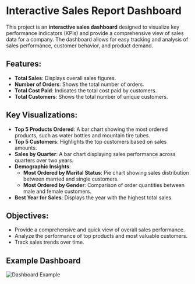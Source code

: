 # Interactive Sales Report Dashboard

This project is an **interactive sales dashboard** designed to visualize key performance indicators (KPIs) and provide a comprehensive view of sales data for a company. The dashboard allows for easy tracking and analysis of sales performance, customer behavior, and product demand.

## Features:
- **Total Sales**: Displays overall sales figures.
- **Number of Orders**: Shows the total number of orders.
- **Total Cost Paid**: Indicates the total cost paid by customers.
- **Total Customers**: Shows the total number of unique customers.

## Key Visualizations:
- **Top 5 Products Ordered**: A bar chart showing the most ordered products, such as water bottles and mountain tire tubes.
- **Top 5 Customers**: Highlights the top customers based on sales amounts.
- **Sales by Quarter**: A bar chart displaying sales performance across quarters over two years.
- **Demographic Insights**:
  - **Most Ordered by Marital Status**: Pie chart showing sales distribution between married and single customers.
  - **Most Ordered by Gender**: Comparison of order quantities between male and female customers.
- **Best Year for Sales**: Displays the year with the highest total sales.

## Objectives:
- Provide a comprehensive and quick view of overall sales performance.
- Analyze the performance of top products and most valuable customers.
- Track sales trends over time.

## Example Dashboard
![Dashboard Example](./Screenshot-2024-09-23-155128.png)
